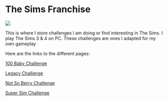 # The Sims Franchise
<img src="https://media.contentapi.ea.com/content/dam/eacom/SIMS/220923-franchise-page-rebrand/images/2022/10/the-sims-featured-image-2022-oct.jpg.adapt.crop191x100.1200w.jpg">

This is where I store challenges I am doing or find interesting in The Sims. I play The Sims 3 & 4 on PC. These challenges are ones I adapted for my own gameplay

Here are the links to the different pages:

[100 Baby Challenge](./ts3-ts4/100babychl.md)

[Legacy Challenge](./ts3-ts4/legchl.md)

[Not So Berry Challenge](./ts3-ts4/nsb.md)

[Super Sim Challenge](./ts3-ts4/supersim.md)